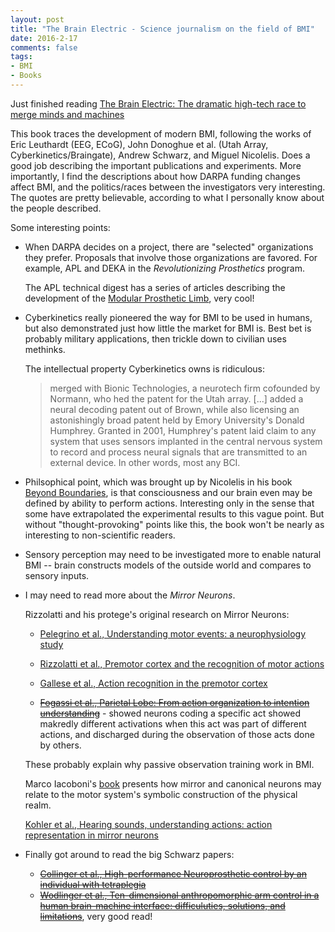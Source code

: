 ```yaml
---
layout: post
title: "The Brain Electric - Science journalism on the field of BMI"
date: 2016-2-17
comments: false
tags:
- BMI
- Books
---
```


Just finished reading [The Brain Electric: The dramatic high-tech race to merge minds and machines](http://www.amazon.com/The-Brain-Electric-Dramatic-High-Tech/dp/0374139849)

This book traces the development of modern BMI, following the works of Eric Leuthardt (EEG, ECoG), John Donoghue et al. (Utah Array, Cyberkinetics/Braingate), Andrew Schwarz, and Miguel Nicolelis. Does a good job describing the important publications and experiments. More importantly, I find the descriptions about how DARPA funding changes affect BMI, and the politics/races between the investigators very interesting. The quotes are pretty believable, according to what I personally know about the people described.

Some interesting points:

* When DARPA decides on a project, there are "selected" organizations they prefer. Proposals that involve those organizations are favored. For example, APL and DEKA in the *Revolutionizing Prosthetics* program.

    The APL technical digest has a series of articles describing the development of the [Modular Prosthetic Limb](http://techdigest.jhuapl.edu/TD/td3003/), very cool!

* Cyberkinetics really pioneered the way for BMI to be used in humans, but also demonstrated just how little the market for BMI is. Best bet is probably military applications, then trickle down to civilian uses methinks.
    
    The intellectual property Cyberkinetics owns is ridiculous:

    > merged with Bionic Technologies, a neurotech firm cofounded by Normann, who hed the patent for the Utah array. [...] added a neural decoding patent out of Brown, while also licensing an astonishingly broad patent held by Emory University's Donald Humphrey. Granted in 2001, Humphrey's patent laid claim to any system that uses sensors implanted in the central nervous system to record and process neural signals that are transmitted to an external device. In other words, most any BCI.
    
* Philsophical point, which was brought up by Nicolelis in his book [Beyond Boundaries](http://www.amazon.com/gp/product/1250002613/ref=pd_lpo_sbs_dp_ss_3?pf_rd_p=1944687722&pf_rd_s=lpo-top-stripe-1&pf_rd_t=201&pf_rd_i=0374139849&pf_rd_m=ATVPDKIKX0DER&pf_rd_r=13BCD9A8PWSB6AR46E3D), is that consciousness and our brain even may be defined by ability to perform actions. Interesting only in the sense that some have extrapolated the experimental results to this vague point. But without "thought-provoking" points like this, the book won't be nearly as interesting to non-scientific readers.

* Sensory perception may need to be investigated more to enable natural BMI -- brain constructs models of the outside world and compares to sensory inputs. 

* I may need to read more about the *Mirror Neurons*.

    Rizzolatti and his protege's original research on Mirror Neurons:

    * [Pelegrino et al., Understanding motor events: a neurophysiology study](http://www.ncbi.nlm.nih.gov/pubmed/1301372)
        
    * [Rizzolatti et al., Premotor cortex and the recognition of motor actions](http://www.ncbi.nlm.nih.gov/pubmed/8713554)
        
    * [Gallese et al., Action recognition in the premotor cortex](https://brain.oxfordjournals.org/content/119/2/593)
        
    * [<s>Fogassi et al., Parietal Lobe: From action organization to intention understanding</s>](http://science.sciencemag.org/content/308/5722/662) - showed neurons coding a specific act showed makredly different activations when this act was part of different actions, and discharged during the observation of those acts done by others.

    These probably explain why passive observation training work in BMI.

    Marco Iacoboni's [book](http://www.amazon.com/Mirroring-People-Science-Empathy-Connect/dp/0312428383) presents how mirror and canonical neurons may relate to the motor system's symbolic construction of the physical realm.

    [Kohler et al., Hearing sounds, understanding actions: action representation in mirror neurons](http://science.sciencemag.org/content/297/5582/846.long)

* Finally got around to read the big Schwarz papers:

    * [<s>Collinger et al., High-performance Neuroprosthetic control by an individual with tetraplegia</s>](http://www.ncbi.nlm.nih.gov/pubmed/23253623)
    * [<s>Wodlinger et al., Ten-dimensional anthropomorphic arm control in a human brain-machine interface: difficuluties, solutions, and limitations</s>](http://www.ncbi.nlm.nih.gov/pubmed/25514320), very good read!

